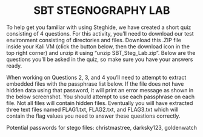 <h1 align=center>
  SBT STEGNOGRAPHY LAB
</h1>

To help get you familiar with using Steghide, we have created a short quiz consisting of 4 questions. For this activity, you’ll need to download our test environment consisting of directories and files. Download this .ZIP file inside your Kali VM (click the button below, then the download icon in the top right corner) and unzip it using “unzip SBT_Steg_Lab.zip”. Below are the questions you’ll be asked in the quiz, so make sure you have your answers ready.

When working on Questions 2, 3, and 4 you’ll need to attempt to extract embedded files with the passphrase list below. If the file does not have hidden data using that password, it will print an error message as shown in the below screenshot. You should attempt to use each passphrase on each file. Not all files will contain hidden files. Eventually you will have extracted three text files named FLAG1.txt, FLAG2.txt, and FLAG3.txt which will contain the flag values you need to answer these questions correctly.

Potential passwords for stego files: christmastree, darksky123, goldenwatch
